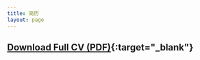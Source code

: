 ```yaml
---
title: 简历
layout: page
---
```



## [Download Full CV (PDF)](http://songchunlin.net/files/others/songchunlin_cv.pdf){:target="_blank"}